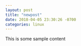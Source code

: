 ```yaml
---
layout: post
title: "newpost"
date: 2018-04-05 23:30:26 -0700
categories: linux
---
```


This is some sample content

